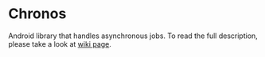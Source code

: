 # Chronos
Android library that handles asynchronous jobs.
To read the full description, please take a look at [wiki page](https://github.com/RedMadRobot/Chronos/wiki).
